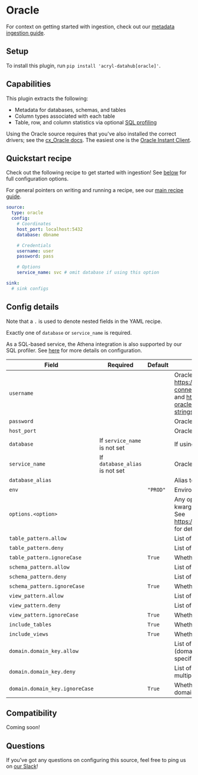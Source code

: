 # Oracle

For context on getting started with ingestion, check out our [metadata ingestion guide](../README.md).

## Setup

To install this plugin, run `pip install 'acryl-datahub[oracle]'`.

## Capabilities

This plugin extracts the following:

- Metadata for databases, schemas, and tables
- Column types associated with each table
- Table, row, and column statistics via optional [SQL profiling](./sql_profiles.md)

Using the Oracle source requires that you've also installed the correct drivers; see the [cx_Oracle docs](https://cx-oracle.readthedocs.io/en/latest/user_guide/installation.html). The easiest one is the [Oracle Instant Client](https://www.oracle.com/database/technologies/instant-client.html).

## Quickstart recipe

Check out the following recipe to get started with ingestion! See [below](#config-details) for full configuration options.

For general pointers on writing and running a recipe, see our [main recipe guide](../README.md#recipes).

```yml
source:
  type: oracle
  config:
    # Coordinates
    host_port: localhost:5432
    database: dbname

    # Credentials
    username: user
    password: pass

    # Options
    service_name: svc # omit database if using this option

sink:
  # sink configs
```

## Config details

Note that a `.` is used to denote nested fields in the YAML recipe.

Exactly one of `database` or `service_name` is required.

As a SQL-based service, the Athena integration is also supported by our SQL profiler. See [here](./sql_profiles.md) for more details on configuration.

| Field                          | Required                       | Default  | Description                                                                                                                                                                                                                                                                       |
|--------------------------------|--------------------------------|----------|-----------------------------------------------------------------------------------------------------------------------------------------------------------------------------------------------------------------------------------------------------------------------------------|
| `username`                     |                                |          | Oracle username. For more details on authentication, see the documentation: https://docs.sqlalchemy.org/en/14/dialects/oracle.html#dialect-oracle-cx_oracle-connect <br /> and https://cx-oracle.readthedocs.io/en/latest/user_guide/connection_handling.html#connection-strings. |
| `password`                     |                                |          | Oracle password.                                                                                                                                                                                                                                                                  |
| `host_port`                    |                                |          | Oracle host URL.                                                                                                                                                                                                                                                                  |
| `database`                     | If `service_name` is not set   |          | If using, omit `service_name`.                                                                                                                                                                                                                                                    |
| `service_name`                 | If `database_alias` is not set |          | Oracle service name. If using, omit `database`.                                                                                                                                                                                                                                   |
| `database_alias`               |                                |          | Alias to apply to database when ingesting.                                                                                                                                                                                                                                        |
| `env`                          |                                | `"PROD"` | Environment to use in namespace when constructing URNs.                                                                                                                                                                                                                           |
| `options.<option>`             |                                |          | Any options specified here will be passed to SQLAlchemy's `create_engine` as kwargs.<br />See https://docs.sqlalchemy.org/en/14/core/engines.html#sqlalchemy.create_engine for details.                                                                                           |
| `table_pattern.allow`          |                                |          | List of regex patterns for tables to include in ingestion.                                                                                                                                                                                                                        |
| `table_pattern.deny`           |                                |          | List of regex patterns for tables to exclude from ingestion.                                                                                                                                                                                                                      |
| `table_pattern.ignoreCase`     |                                | `True`   | Whether to ignore case sensitivity during pattern matching.                                                                                                                                                                                                                       |
| `schema_pattern.allow`         |                                |          | List of regex patterns for schemas to include in ingestion.                                                                                                                                                                                                                       |
| `schema_pattern.deny`          |                                |          | List of regex patterns for schemas to exclude from ingestion.                                                                                                                                                                                                                     |
| `schema_pattern.ignoreCase`    |                                | `True`   | Whether to ignore case sensitivity during pattern matching.                                                                                                                                                                                                                       |
| `view_pattern.allow`           |                                |          | List of regex patterns for views to include in ingestion.                                                                                                                                                                                                                         |
| `view_pattern.deny`            |                                |          | List of regex patterns for views to exclude from ingestion.                                                                                                                                                                                                                       |
| `view_pattern.ignoreCase`      |                                | `True`   | Whether to ignore case sensitivity during pattern matching.                                                                                                                                                                                                                       |
| `include_tables`               |                                | `True`   | Whether tables should be ingested.                                                                                                                                                                                                                                                |
| `include_views`                |                                | `True`   | Whether views should be ingested.                                                                                                                                                                                                                                                 |
| `domain.domain_key.allow`      |                                |          | List of regex patterns for tables/schemas to set domain_key domain key (domain_key can be any string like `sales`. There can be multiple domain key specified.                                                                                                                    |
| `domain.domain_key.deny`       |                                |          | List of regex patterns for tables/schemas to not assign domain_key. There can be multiple domain key specified.                                                                                                                                                                   |
| `domain.domain_key.ignoreCase` |                                | `True`   | Whether to ignore case sensitivity during pattern matching.There can be multiple domain key specified.                                                                                                                                                                            |

## Compatibility

Coming soon!

## Questions

If you've got any questions on configuring this source, feel free to ping us on [our Slack](https://slack.datahubproject.io/)!
